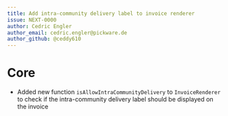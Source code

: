 ```yaml
---
title: Add intra-community delivery label to invoice renderer
issue: NEXT-0000
author: Cedric Engler
author_email: cedric.engler@pickware.de
author_github: @ceddy610
---
```

# Core
* Added new function `isAllowIntraCommunityDelivery` to `InvoiceRenderer` to check if the intra-community delivery label should be displayed on the invoice
